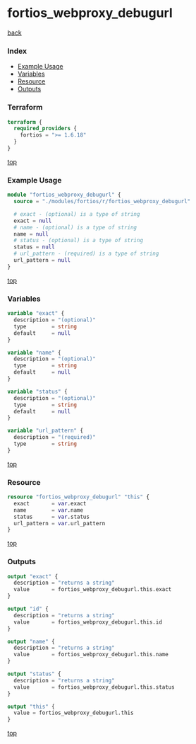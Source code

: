 # fortios_webproxy_debugurl

[back](../fortios.md)

### Index

- [Example Usage](#example-usage)
- [Variables](#variables)
- [Resource](#resource)
- [Outputs](#outputs)

### Terraform

```terraform
terraform {
  required_providers {
    fortios = ">= 1.6.18"
  }
}
```

[top](#index)

### Example Usage

```terraform
module "fortios_webproxy_debugurl" {
  source = "./modules/fortios/r/fortios_webproxy_debugurl"

  # exact - (optional) is a type of string
  exact = null
  # name - (optional) is a type of string
  name = null
  # status - (optional) is a type of string
  status = null
  # url_pattern - (required) is a type of string
  url_pattern = null
}
```

[top](#index)

### Variables

```terraform
variable "exact" {
  description = "(optional)"
  type        = string
  default     = null
}

variable "name" {
  description = "(optional)"
  type        = string
  default     = null
}

variable "status" {
  description = "(optional)"
  type        = string
  default     = null
}

variable "url_pattern" {
  description = "(required)"
  type        = string
}
```

[top](#index)

### Resource

```terraform
resource "fortios_webproxy_debugurl" "this" {
  exact       = var.exact
  name        = var.name
  status      = var.status
  url_pattern = var.url_pattern
}
```

[top](#index)

### Outputs

```terraform
output "exact" {
  description = "returns a string"
  value       = fortios_webproxy_debugurl.this.exact
}

output "id" {
  description = "returns a string"
  value       = fortios_webproxy_debugurl.this.id
}

output "name" {
  description = "returns a string"
  value       = fortios_webproxy_debugurl.this.name
}

output "status" {
  description = "returns a string"
  value       = fortios_webproxy_debugurl.this.status
}

output "this" {
  value = fortios_webproxy_debugurl.this
}
```

[top](#index)